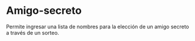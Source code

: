 # Amigo-secreto
Permite ingresar una lista de nombres para la elección de un amigo secreto a través de un sorteo.
